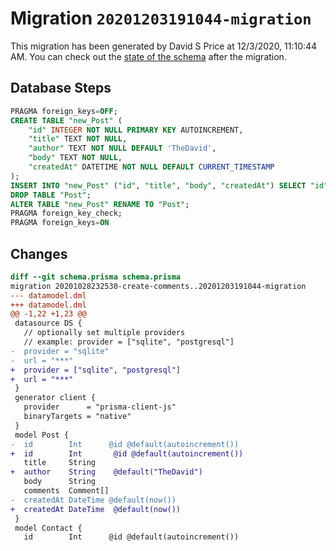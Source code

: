 # Migration `20201203191044-migration`

This migration has been generated by David S Price at 12/3/2020, 11:10:44 AM.
You can check out the [state of the schema](./schema.prisma) after the migration.

## Database Steps

```sql
PRAGMA foreign_keys=OFF;
CREATE TABLE "new_Post" (
    "id" INTEGER NOT NULL PRIMARY KEY AUTOINCREMENT,
    "title" TEXT NOT NULL,
    "author" TEXT NOT NULL DEFAULT 'TheDavid',
    "body" TEXT NOT NULL,
    "createdAt" DATETIME NOT NULL DEFAULT CURRENT_TIMESTAMP
);
INSERT INTO "new_Post" ("id", "title", "body", "createdAt") SELECT "id", "title", "body", "createdAt" FROM "Post";
DROP TABLE "Post";
ALTER TABLE "new_Post" RENAME TO "Post";
PRAGMA foreign_key_check;
PRAGMA foreign_keys=ON
```

## Changes

```diff
diff --git schema.prisma schema.prisma
migration 20201028232530-create-comments..20201203191044-migration
--- datamodel.dml
+++ datamodel.dml
@@ -1,22 +1,23 @@
 datasource DS {
   // optionally set multiple providers
   // example: provider = ["sqlite", "postgresql"]
-  provider = "sqlite"
-  url = "***"
+  provider = ["sqlite", "postgresql"]
+  url = "***"
 }
 generator client {
   provider      = "prisma-client-js"
   binaryTargets = "native"
 }
 model Post {
-  id        Int      @id @default(autoincrement())
+  id        Int       @id @default(autoincrement())
   title     String
+  author    String    @default("TheDavid")
   body      String
   comments  Comment[]
-  createdAt DateTime @default(now())
+  createdAt DateTime  @default(now())
 }
 model Contact {
   id        Int      @id @default(autoincrement())
```


